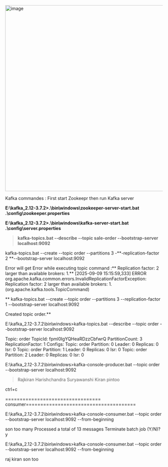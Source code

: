 
<img width="1285" height="594" alt="image" src="https://github.com/user-attachments/assets/6ae5e4a2-b4f7-43e3-852b-5147eafd5da9" />



Kafka commandes : First start Zookeepr then run Kafka server

**E:\kafka_2.12-3.7.2>.\bin\windows\zookeeper-server-start.bat .\config\zookeeper.properties**


**E:\kafka_2.12-3.7.2>.\bin\windows\kafka-server-start.bat .\config\server.properties**



>**kafka-topics.bat --describe --topic sale-order  --bootstrap-server localhost:9092**

kafka-topics.bat --create --topic order --partitions 3 -**-replication-factor 2 **--bootstrap-server localhost:9092

Error will get
Error while executing topic command :** Replication factor: 2 larger than available brokers: 1.**
[2025-09-09 15:15:59,333] ERROR org.apache.kafka.common.errors.InvalidReplicationFactorException: Replication factor: 2 larger than available brokers: 1.
 (org.apache.kafka.tools.TopicCommand)
 
** kafka-topics.bat --create --topic order --partitions 3 --replication-factor 1 --bootstrap-server localhost:9092

Created topic order.**

E:\kafka_2.12-3.7.2\bin\windows>kafka-topics.bat --describe --topic order --bootstrap-server localhost:9092

Topic: order    TopicId: fpml0IgYQHeaRDzzCbfwrQ PartitionCount: 3       ReplicationFactor: 1    Configs:
        Topic: order    Partition: 0    Leader: 0       Replicas: 0     Isr: 0
        Topic: order    Partition: 1    Leader: 0       Replicas: 0     Isr: 0
        Topic: order    Partition: 2    Leader: 0       Replicas: 0     Isr: 0

E:\kafka_2.12-3.7.2\bin\windows>kafka-console-producer.bat --topic order --bootstrap-server localhost:9092

>Rajkiran Harishchandra Suryawanshi
>Kiran
>pintoo

ctrl+c


================================= consumer======================================

E:\kafka_2.12-3.7.2\bin\windows>kafka-console-consumer.bat --topic order --bootstrap-server localhost:9092 --from-beginning


son
too
many
Processed a total of 13 messages
Terminate batch job (Y/N)? y

E:\kafka_2.12-3.7.2\bin\windows>kafka-console-consumer.bat --topic order --bootstrap-server localhost:9092 --from-beginning

raj
kiran
son
too

